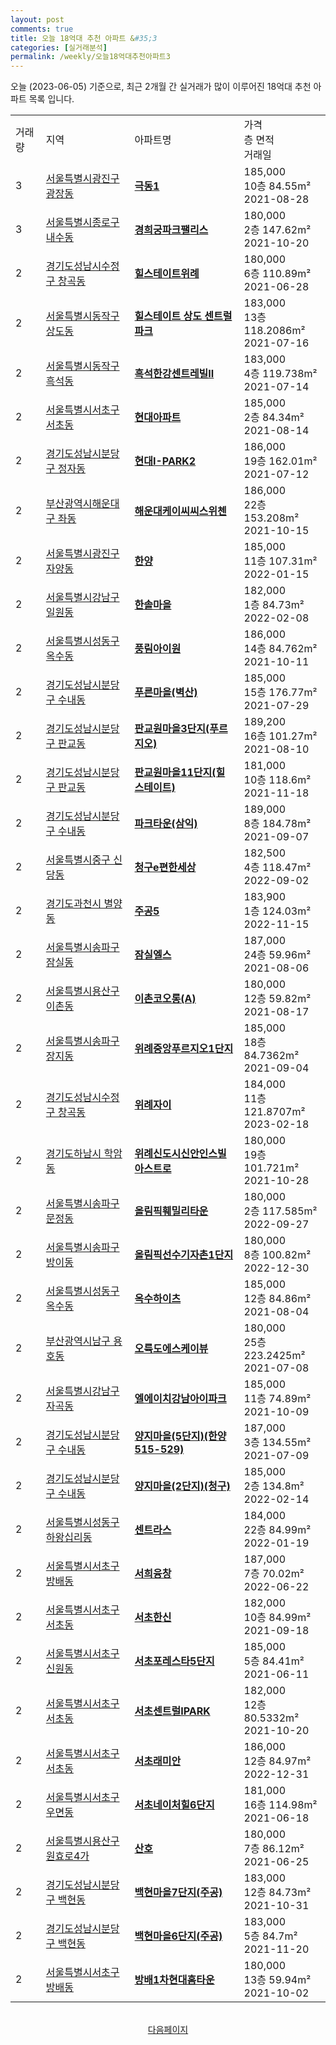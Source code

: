 ```yaml
---
layout: post
comments: true
title: 오늘 18억대 추천 아파트 &#35;3
categories: [실거래분석]
permalink: /weekly/오늘18억대추천아파트3
---
```


오늘 (2023-06-05) 기준으로, 최근 2개월 간 실거래가 많이 이루어진 18억대 추천 아파트 목록 입니다.

<table class="sortable">
  <tr>
    <td>거래량</td>
    <td>지역</td>
    <td>아파트명</td>
    <td>가격<br>층 면적<br>거래일</td>
  </tr>

  <tr class="item">
    <td>3</td>
    <td><a href="/apt/서울특별시광진구광장동">서울특별시광진구 광장동</a></td>
    <td style="font-weight: bold;"><a href="/apt/서울특별시광진구광장동극동1">극동1</a></td>
    <td>185,000<br>10층  84.55m²<br>2021-08-28</td>
  </tr>

  <tr class="item">
    <td>3</td>
    <td><a href="/apt/서울특별시종로구내수동">서울특별시종로구 내수동</a></td>
    <td style="font-weight: bold;"><a href="/apt/서울특별시종로구내수동경희궁파크팰리스">경희궁파크팰리스</a></td>
    <td>180,000<br>2층  147.62m²<br>2021-10-20</td>
  </tr>

  <tr class="item">
    <td>2</td>
    <td><a href="/apt/경기도성남시수정구창곡동">경기도성남시수정구 창곡동</a></td>
    <td style="font-weight: bold;"><a href="/apt/경기도성남시수정구창곡동힐스테이트위례">힐스테이트위례</a></td>
    <td>180,000<br>6층  110.89m²<br>2021-06-28</td>
  </tr>

  <tr class="item">
    <td>2</td>
    <td><a href="/apt/서울특별시동작구상도동">서울특별시동작구 상도동</a></td>
    <td style="font-weight: bold;"><a href="/apt/서울특별시동작구상도동힐스테이트상도센트럴파크">힐스테이트 상도 센트럴파크</a></td>
    <td>183,000<br>13층  118.2086m²<br>2021-07-16</td>
  </tr>

  <tr class="item">
    <td>2</td>
    <td><a href="/apt/서울특별시동작구흑석동">서울특별시동작구 흑석동</a></td>
    <td style="font-weight: bold;"><a href="/apt/서울특별시동작구흑석동흑석한강센트레빌Ⅱ">흑석한강센트레빌Ⅱ</a></td>
    <td>183,000<br>4층  119.738m²<br>2021-07-14</td>
  </tr>

  <tr class="item">
    <td>2</td>
    <td><a href="/apt/서울특별시서초구서초동">서울특별시서초구 서초동</a></td>
    <td style="font-weight: bold;"><a href="/apt/서울특별시서초구서초동현대아파트">현대아파트</a></td>
    <td>185,000<br>2층  84.34m²<br>2021-08-14</td>
  </tr>

  <tr class="item">
    <td>2</td>
    <td><a href="/apt/경기도성남시분당구정자동">경기도성남시분당구 정자동</a></td>
    <td style="font-weight: bold;"><a href="/apt/경기도성남시분당구정자동현대I-PARK2">현대I-PARK2</a></td>
    <td>186,000<br>19층  162.01m²<br>2021-07-12</td>
  </tr>

  <tr class="item">
    <td>2</td>
    <td><a href="/apt/부산광역시해운대구좌동">부산광역시해운대구 좌동</a></td>
    <td style="font-weight: bold;"><a href="/apt/부산광역시해운대구좌동해운대케이씨씨스위첸">해운대케이씨씨스위첸</a></td>
    <td>186,000<br>22층  153.208m²<br>2021-10-15</td>
  </tr>

  <tr class="item">
    <td>2</td>
    <td><a href="/apt/서울특별시광진구자양동">서울특별시광진구 자양동</a></td>
    <td style="font-weight: bold;"><a href="/apt/서울특별시광진구자양동한양">한양</a></td>
    <td>185,000<br>11층  107.31m²<br>2022-01-15</td>
  </tr>

  <tr class="item">
    <td>2</td>
    <td><a href="/apt/서울특별시강남구일원동">서울특별시강남구 일원동</a></td>
    <td style="font-weight: bold;"><a href="/apt/서울특별시강남구일원동한솔마을">한솔마을</a></td>
    <td>182,000<br>1층  84.73m²<br>2022-02-08</td>
  </tr>

  <tr class="item">
    <td>2</td>
    <td><a href="/apt/서울특별시성동구옥수동">서울특별시성동구 옥수동</a></td>
    <td style="font-weight: bold;"><a href="/apt/서울특별시성동구옥수동풍림아이원">풍림아이원</a></td>
    <td>186,000<br>14층  84.762m²<br>2021-10-11</td>
  </tr>

  <tr class="item">
    <td>2</td>
    <td><a href="/apt/경기도성남시분당구수내동">경기도성남시분당구 수내동</a></td>
    <td style="font-weight: bold;"><a href="/apt/경기도성남시분당구수내동푸른마을(벽산)">푸른마을(벽산)</a></td>
    <td>185,000<br>15층  176.77m²<br>2021-07-29</td>
  </tr>

  <tr class="item">
    <td>2</td>
    <td><a href="/apt/경기도성남시분당구판교동">경기도성남시분당구 판교동</a></td>
    <td style="font-weight: bold;"><a href="/apt/경기도성남시분당구판교동판교원마을3단지(푸르지오)">판교원마을3단지(푸르지오)</a></td>
    <td>189,200<br>16층  101.27m²<br>2021-08-10</td>
  </tr>

  <tr class="item">
    <td>2</td>
    <td><a href="/apt/경기도성남시분당구판교동">경기도성남시분당구 판교동</a></td>
    <td style="font-weight: bold;"><a href="/apt/경기도성남시분당구판교동판교원마을11단지(힐스테이트)">판교원마을11단지(힐스테이트)</a></td>
    <td>181,000<br>10층  118.6m²<br>2021-11-18</td>
  </tr>

  <tr class="item">
    <td>2</td>
    <td><a href="/apt/경기도성남시분당구수내동">경기도성남시분당구 수내동</a></td>
    <td style="font-weight: bold;"><a href="/apt/경기도성남시분당구수내동파크타운(삼익)">파크타운(삼익)</a></td>
    <td>189,000<br>8층  184.78m²<br>2021-09-07</td>
  </tr>

  <tr class="item">
    <td>2</td>
    <td><a href="/apt/서울특별시중구신당동">서울특별시중구 신당동</a></td>
    <td style="font-weight: bold;"><a href="/apt/서울특별시중구신당동청구e편한세상">청구e편한세상</a></td>
    <td>182,500<br>4층  118.47m²<br>2022-09-02</td>
  </tr>

  <tr class="item">
    <td>2</td>
    <td><a href="/apt/경기도과천시별양동">경기도과천시 별양동</a></td>
    <td style="font-weight: bold;"><a href="/apt/경기도과천시별양동주공5">주공5</a></td>
    <td>183,900<br>1층  124.03m²<br>2022-11-15</td>
  </tr>

  <tr class="item">
    <td>2</td>
    <td><a href="/apt/서울특별시송파구잠실동">서울특별시송파구 잠실동</a></td>
    <td style="font-weight: bold;"><a href="/apt/서울특별시송파구잠실동잠실엘스">잠실엘스</a></td>
    <td>187,000<br>24층  59.96m²<br>2021-08-06</td>
  </tr>

  <tr class="item">
    <td>2</td>
    <td><a href="/apt/서울특별시용산구이촌동">서울특별시용산구 이촌동</a></td>
    <td style="font-weight: bold;"><a href="/apt/서울특별시용산구이촌동이촌코오롱(A)">이촌코오롱(A)</a></td>
    <td>180,000<br>12층  59.82m²<br>2021-08-17</td>
  </tr>

  <tr class="item">
    <td>2</td>
    <td><a href="/apt/서울특별시송파구장지동">서울특별시송파구 장지동</a></td>
    <td style="font-weight: bold;"><a href="/apt/서울특별시송파구장지동위례중앙푸르지오1단지">위례중앙푸르지오1단지</a></td>
    <td>185,000<br>18층  84.7362m²<br>2021-09-04</td>
  </tr>

  <tr class="item">
    <td>2</td>
    <td><a href="/apt/경기도성남시수정구창곡동">경기도성남시수정구 창곡동</a></td>
    <td style="font-weight: bold;"><a href="/apt/경기도성남시수정구창곡동위례자이">위례자이</a></td>
    <td>184,000<br>11층  121.8707m²<br>2023-02-18</td>
  </tr>

  <tr class="item">
    <td>2</td>
    <td><a href="/apt/경기도하남시학암동">경기도하남시 학암동</a></td>
    <td style="font-weight: bold;"><a href="/apt/경기도하남시학암동위례신도시신안인스빌아스트로">위례신도시신안인스빌아스트로</a></td>
    <td>180,000<br>19층  101.721m²<br>2021-10-28</td>
  </tr>

  <tr class="item">
    <td>2</td>
    <td><a href="/apt/서울특별시송파구문정동">서울특별시송파구 문정동</a></td>
    <td style="font-weight: bold;"><a href="/apt/서울특별시송파구문정동올림픽훼밀리타운">올림픽훼밀리타운</a></td>
    <td>180,000<br>2층  117.585m²<br>2022-09-27</td>
  </tr>

  <tr class="item">
    <td>2</td>
    <td><a href="/apt/서울특별시송파구방이동">서울특별시송파구 방이동</a></td>
    <td style="font-weight: bold;"><a href="/apt/서울특별시송파구방이동올림픽선수기자촌1단지">올림픽선수기자촌1단지</a></td>
    <td>180,000<br>8층  100.82m²<br>2022-12-30</td>
  </tr>

  <tr class="item">
    <td>2</td>
    <td><a href="/apt/서울특별시성동구옥수동">서울특별시성동구 옥수동</a></td>
    <td style="font-weight: bold;"><a href="/apt/서울특별시성동구옥수동옥수하이츠">옥수하이츠</a></td>
    <td>185,000<br>12층  84.86m²<br>2021-08-04</td>
  </tr>

  <tr class="item">
    <td>2</td>
    <td><a href="/apt/부산광역시남구용호동">부산광역시남구 용호동</a></td>
    <td style="font-weight: bold;"><a href="/apt/부산광역시남구용호동오륙도에스케이뷰">오륙도에스케이뷰</a></td>
    <td>180,000<br>25층  223.2425m²<br>2021-07-08</td>
  </tr>

  <tr class="item">
    <td>2</td>
    <td><a href="/apt/서울특별시강남구자곡동">서울특별시강남구 자곡동</a></td>
    <td style="font-weight: bold;"><a href="/apt/서울특별시강남구자곡동엘에이치강남아이파크">엘에이치강남아이파크</a></td>
    <td>185,000<br>11층  74.89m²<br>2021-10-09</td>
  </tr>

  <tr class="item">
    <td>2</td>
    <td><a href="/apt/경기도성남시분당구수내동">경기도성남시분당구 수내동</a></td>
    <td style="font-weight: bold;"><a href="/apt/경기도성남시분당구수내동양지마을(5단지)(한양515-529)">양지마을(5단지)(한양515-529)</a></td>
    <td>187,000<br>3층  134.55m²<br>2021-07-09</td>
  </tr>

  <tr class="item">
    <td>2</td>
    <td><a href="/apt/경기도성남시분당구수내동">경기도성남시분당구 수내동</a></td>
    <td style="font-weight: bold;"><a href="/apt/경기도성남시분당구수내동양지마을(2단지)(청구)">양지마을(2단지)(청구)</a></td>
    <td>185,000<br>2층  134.8m²<br>2022-02-14</td>
  </tr>

  <tr class="item">
    <td>2</td>
    <td><a href="/apt/서울특별시성동구하왕십리동">서울특별시성동구 하왕십리동</a></td>
    <td style="font-weight: bold;"><a href="/apt/서울특별시성동구하왕십리동센트라스">센트라스</a></td>
    <td>184,000<br>22층  84.99m²<br>2022-01-19</td>
  </tr>

  <tr class="item">
    <td>2</td>
    <td><a href="/apt/서울특별시서초구방배동">서울특별시서초구 방배동</a></td>
    <td style="font-weight: bold;"><a href="/apt/서울특별시서초구방배동서희융창">서희융창</a></td>
    <td>187,000<br>7층  70.02m²<br>2022-06-22</td>
  </tr>

  <tr class="item">
    <td>2</td>
    <td><a href="/apt/서울특별시서초구서초동">서울특별시서초구 서초동</a></td>
    <td style="font-weight: bold;"><a href="/apt/서울특별시서초구서초동서초한신">서초한신</a></td>
    <td>182,000<br>10층  84.99m²<br>2021-09-18</td>
  </tr>

  <tr class="item">
    <td>2</td>
    <td><a href="/apt/서울특별시서초구신원동">서울특별시서초구 신원동</a></td>
    <td style="font-weight: bold;"><a href="/apt/서울특별시서초구신원동서초포레스타5단지">서초포레스타5단지</a></td>
    <td>185,000<br>5층  84.41m²<br>2021-06-11</td>
  </tr>

  <tr class="item">
    <td>2</td>
    <td><a href="/apt/서울특별시서초구서초동">서울특별시서초구 서초동</a></td>
    <td style="font-weight: bold;"><a href="/apt/서울특별시서초구서초동서초센트럴IPARK">서초센트럴IPARK</a></td>
    <td>182,000<br>12층  80.5332m²<br>2021-10-20</td>
  </tr>

  <tr class="item">
    <td>2</td>
    <td><a href="/apt/서울특별시서초구서초동">서울특별시서초구 서초동</a></td>
    <td style="font-weight: bold;"><a href="/apt/서울특별시서초구서초동서초래미안">서초래미안</a></td>
    <td>186,000<br>12층  84.97m²<br>2022-12-31</td>
  </tr>

  <tr class="item">
    <td>2</td>
    <td><a href="/apt/서울특별시서초구우면동">서울특별시서초구 우면동</a></td>
    <td style="font-weight: bold;"><a href="/apt/서울특별시서초구우면동서초네이처힐6단지">서초네이처힐6단지</a></td>
    <td>181,000<br>16층  114.98m²<br>2021-06-18</td>
  </tr>

  <tr class="item">
    <td>2</td>
    <td><a href="/apt/서울특별시용산구원효로4가">서울특별시용산구 원효로4가</a></td>
    <td style="font-weight: bold;"><a href="/apt/서울특별시용산구원효로4가산호">산호</a></td>
    <td>180,000<br>7층  86.12m²<br>2021-06-25</td>
  </tr>

  <tr class="item">
    <td>2</td>
    <td><a href="/apt/경기도성남시분당구백현동">경기도성남시분당구 백현동</a></td>
    <td style="font-weight: bold;"><a href="/apt/경기도성남시분당구백현동백현마을7단지(주공)">백현마을7단지(주공)</a></td>
    <td>183,000<br>12층  84.73m²<br>2021-10-31</td>
  </tr>

  <tr class="item">
    <td>2</td>
    <td><a href="/apt/경기도성남시분당구백현동">경기도성남시분당구 백현동</a></td>
    <td style="font-weight: bold;"><a href="/apt/경기도성남시분당구백현동백현마을6단지(주공)">백현마을6단지(주공)</a></td>
    <td>183,000<br>5층  84.7m²<br>2021-11-20</td>
  </tr>

  <tr class="item">
    <td>2</td>
    <td><a href="/apt/서울특별시서초구방배동">서울특별시서초구 방배동</a></td>
    <td style="font-weight: bold;"><a href="/apt/서울특별시서초구방배동방배1차현대홈타운">방배1차현대홈타운</a></td>
    <td>180,000<br>13층  59.94m²<br>2021-10-02</td>
  </tr>

  <tr>
      <script async src="https://pagead2.googlesyndication.com/pagead/js/adsbygoogle.js?client=ca-pub-3485438051770037"
          crossorigin="anonymous"></script>
      <ins class="adsbygoogle"
          style="display:block"
          data-ad-format="fluid"
          data-ad-layout-key="-fb+5w+4e-db+86"
          data-ad-client="ca-pub-3485438051770037"
          data-ad-slot="1827090281"></ins>
      <script>
          (adsbygoogle = window.adsbygoogle || []).push({});
      </script>
  </tr>
    
</table>

<br>
<center><a href="/weekly/오늘18억대추천아파트">다음페이지</a></center>
<br><br>
